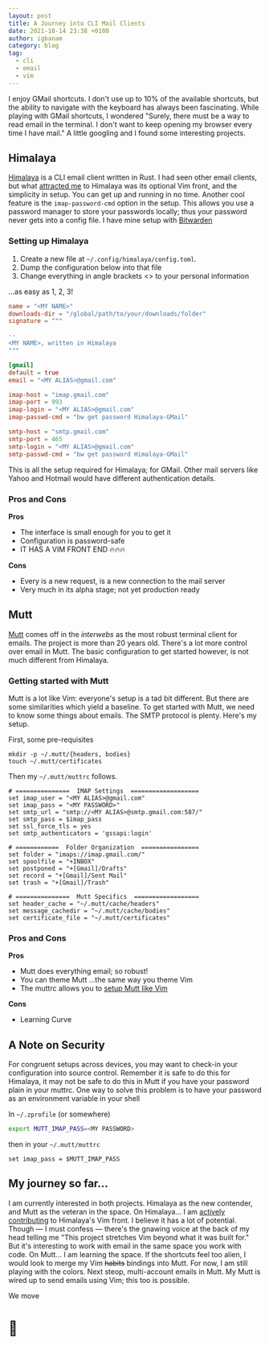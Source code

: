 ```yaml
---
layout: post
title: A Journey into CLI Mail Clients
date: 2021-10-14 23:38 +0100
author: igbanam
category: blog
tag:
  - cli
  - email
  - vim
---
```


I enjoy GMail shortcuts. I don't use up to 10% of the available shortcuts, but the ability to navigate with the keyboard has always been fascinating. While playing with GMail shortcuts, I wondered "Surely, there must be a way to read email in the terminal. I don't want to keep opening my browser every time I have mail." A little googling and I found some interesting projects.

## Himalaya

[Himalaya][1] is a CLI email client written in Rust. I had seen other email clients, but what [attracted me][5] to Himalaya was its optional Vim front, and the simplicity in setup. You can get up and running in no time. Another cool feature is the `imap-password-cmd` option in the setup. This allows you use a password manager to store your passwords locally; thus your password never gets into a config file. I have mine setup with [Bitwarden][2]

### Setting up Himalaya

1. Create a new file at `~/.config/himalaya/config.toml`.
1. Dump the configuration below into that file
1. Change everything in angle brackets <> to your personal information

...as easy as 1, 2, 3!

```toml
name = "<MY NAME>"
downloads-dir = "/global/path/to/your/downloads/folder"
signature = """

--
<MY NAME>, written in Himalaya
"""

[gmail]
default = true
email = "<MY ALIAS>@gmail.com"

imap-host = "imap.gmail.com"
imap-port = 993
imap-login = "<MY ALIAS>@gmail.com"
imap-passwd-cmd = "bw get password Himalaya-GMail"

smtp-host = "smtp.gmail.com"
smtp-port = 465
smtp-login = "<MY ALIAS>@gmail.com"
smtp-passwd-cmd = "bw get password Himalaya-GMail"
```

This is all the setup required for Himalaya; for GMail. Other mail servers like Yahoo and Hotmail would have different authentication details.

### Pros and Cons

**Pros**
- The interface is small enough for you to get it
- Configuration is password-safe
- IT HAS A VIM FRONT END 🔥🔥🔥

**Cons**
- Every is a new request, is a new connection to the mail server
- Very much in its alpha stage; not yet production ready


## Mutt

[Mutt][3] comes off in the _interwebs_ as the most robust terminal client for emails. The project is more than 20 years old. There's a lot more control over email in Mutt. The basic configuration to get started however, is not much different from Himalaya.

### Getting started with Mutt

Mutt is a lot like Vim: everyone's setup is a tad bit different. But there are some similarities which yield a baseline. To get started with Mutt, we need to know some things about emails. The SMTP protocol is plenty. Here's my setup.

First, some pre-requisites

```muttrc
mkdir -p ~/.mutt/{headers, bodies}
touch ~/.mutt/certificates
```

Then my `~/.mutt/muttrc` follows.

```muttrc
# ===============  IMAP Settings  ===================
set imap_user = "<MY ALIAS>@gmail.com"
set imap_pass = "<MY PASSWORD>"
set smtp_url = "smtp://<MY ALIAS>@smtp.gmail.com:587/"
set smtp_pass = $imap_pass
set ssl_force_tls = yes
set smtp_authenticators = 'gssapi:login'

# ============  Folder Organization  ================
set folder = "imaps://imap.gmail.com/"
set spoolfile = "+INBOX"
set postponed = "+[Gmail]/Drafts"
set record = "+[Gmail]/Sent Mail"
set trash = "+[Gmail]/Trash"

# ===============  Mutt Specifics  ==================
set header_cache = "~/.mutt/cache/headers"
set message_cachedir = "~/.mutt/cache/bodies"
set certificate_file = "~/.mutt/certificates"
```

### Pros and Cons

**Pros**
- Mutt does everything email; so robust!
- You can theme Mutt ...the same way you theme Vim
- The muttrc allows you to [setup Mutt like Vim][4]

**Cons**
- Learning Curve


## A Note on Security

For congruent setups across devices, you may want to check-in your configuration into source control. Remember it is safe to do this for Himalaya, it may not be safe to do this in Mutt if you have your password plain in your muttrc. One way to solve this problem is to have your password as an environment variable in your shell

In `~/.zprofile` (or somewhere)

```sh
export MUTT_IMAP_PASS=<MY PASSWORD>
```

then in your `~/.mutt/muttrc`

```muttrc
set imap_pass = $MUTT_IMAP_PASS
```

## My journey so far...

I am currently interested in both projects. Himalaya as the new contender, and Mutt as the veteran in the space. On Himalaya... I am [actively contributing][5] to Himalaya's Vim front. I believe it has a lot of potential. Though — I must confess — there's the gnawing voice at the back of my head telling me "This project stretches Vim beyond what it was built for." But it's interesting to work with email in the same space you work with code. On Mutt... I am learning the space. If the shortcuts feel too alien, I would look to merge my Vim ~~habits~~ bindings into Mutt. For now, I am still playing with the colors. Next steop, multi-account emails in Mutt. My Mutt is wired up to send emails using Vim; this too is possible.

We move

# 🚀

  [1]: https://github.com/soywod/himalaya
  [2]: https://bitwarden.com/
  [3]: http://www.mutt.org/
  [4]: https://ryanlue.com/posts/2017-05-21-mutt-the-vim-way
  [5]: https://github.com/soywod/himalaya/pull/224
